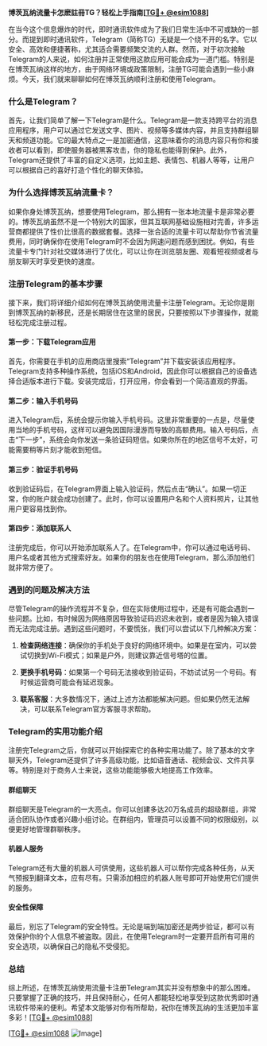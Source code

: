 **博茨瓦纳流量卡怎麽註冊TG？轻松上手指南[[TG💪+ @esim1088](https://t.me/s/esim1088)]**

在当今这个信息爆炸的时代，即时通讯软件成为了我们日常生活中不可或缺的一部分。而提到即时通讯软件，Telegram（简称TG）无疑是一个绕不开的名字。它以安全、高效和便捷著称，尤其适合需要频繁交流的人群。然而，对于初次接触Telegram的人来说，如何注册并正常使用这款应用可能会成为一道门槛。特别是在博茨瓦纳这样的地方，由于网络环境或政策限制，注册TG可能会遇到一些小麻烦。今天，我们就来聊聊如何在博茨瓦纳顺利注册和使用Telegram。

### 什么是Telegram？

首先，让我们简单了解一下Telegram是什么。Telegram是一款支持跨平台的消息应用程序，用户可以通过它发送文字、图片、视频等多媒体内容，并且支持群组聊天和频道功能。它的最大特点之一是加密通信，这意味着你的消息内容只有你和接收者可以看到，即使服务器被黑客攻击，你的隐私也能得到保护。此外，Telegram还提供了丰富的自定义选项，比如主题、表情包、机器人等等，让用户可以根据自己的喜好打造个性化的聊天体验。

### 为什么选择博茨瓦纳流量卡？

如果你身处博茨瓦纳，想要使用Telegram，那么拥有一张本地流量卡是非常必要的。博茨瓦纳虽然不是一个特别大的国家，但其互联网基础设施相对完善，许多运营商都提供了性价比很高的数据套餐。选择一张合适的流量卡可以帮助你节省流量费用，同时确保你在使用Telegram时不会因为网速问题而感到困扰。例如，有些流量卡专门针对社交媒体进行了优化，可以让你在浏览朋友圈、观看短视频或者与朋友聊天时享受更快的速度。

### 注册Telegram的基本步骤

接下来，我们将详细介绍如何在博茨瓦纳使用流量卡注册Telegram。无论你是刚到博茨瓦纳的新移民，还是长期居住在这里的居民，只要按照以下步骤操作，就能轻松完成注册过程。

#### 第一步：下载Telegram应用

首先，你需要在手机的应用商店里搜索“Telegram”并下载安装该应用程序。Telegram支持多种操作系统，包括iOS和Android，因此你可以根据自己的设备选择合适版本进行下载。安装完成后，打开应用，你会看到一个简洁直观的界面。

#### 第二步：输入手机号码

进入Telegram后，系统会提示你输入手机号码。这里非常重要的一点是，尽量使用当地的手机号码，这样可以避免因国际漫游而导致的高额费用。输入号码后，点击“下一步”，系统会向你发送一条验证码短信。如果你所在的地区信号不太好，可能需要稍等片刻才能收到短信。

#### 第三步：验证手机号码

收到验证码后，在Telegram界面上输入验证码，然后点击“确认”。如果一切正常，你的账户就会成功创建了。此时，你可以设置用户名和个人资料照片，让其他用户更容易找到你。

#### 第四步：添加联系人

注册完成后，你可以开始添加联系人了。在Telegram中，你可以通过电话号码、用户名或者其他方式搜索好友。如果你的朋友也在使用Telegram，那么添加他们就非常方便了。

### 遇到的问题及解决方法

尽管Telegram的操作流程并不复杂，但在实际使用过程中，还是有可能会遇到一些问题。比如，有时候因为网络原因导致验证码迟迟未收到，或者是因为输入错误而无法完成注册。遇到这些问题时，不要慌张，我们可以尝试以下几种解决方案：

1. **检查网络连接**：确保你的手机处于良好的网络环境中。如果是在室内，可以尝试切换到Wi-Fi模式；如果是户外，则建议靠近信号塔的位置。
   
2. **更换手机号码**：如果第一个号码无法接收到验证码，不妨试试另一个号码。有时候运营商可能会有延迟现象。

3. **联系客服**：大多数情况下，通过上述方法都能解决问题。但如果仍然无法解决，可以联系Telegram官方客服寻求帮助。

### Telegram的实用功能介绍

注册完Telegram之后，你就可以开始探索它的各种实用功能了。除了基本的文字聊天外，Telegram还提供了许多高级功能，比如语音通话、视频会议、文件共享等。特别是对于商务人士来说，这些功能能够极大地提高工作效率。

#### 群组聊天

群组聊天是Telegram的一大亮点。你可以创建多达20万名成员的超级群组，非常适合团队协作或者兴趣小组讨论。在群组内，管理员可以设置不同的权限级别，以便更好地管理群聊秩序。

#### 机器人服务

Telegram还有大量的机器人可供使用，这些机器人可以帮你完成各种任务，从天气预报到翻译文本，应有尽有。只需添加相应的机器人账号即可开始使用它们提供的服务。

#### 安全性保障

最后，别忘了Telegram的安全特性。无论是端到端加密还是两步验证，都可以有效保护你的个人信息不被盗取。因此，在使用Telegram时一定要开启所有可用的安全选项，以确保自己的隐私不受侵犯。

### 总结

综上所述，在博茨瓦纳使用流量卡注册Telegram其实并没有想象中的那么困难。只要掌握了正确的技巧，并且保持耐心，任何人都能轻松地享受到这款优秀即时通讯软件带来的便利。希望本文能够对你有所帮助，祝你在博茨瓦纳的生活更加丰富多彩！[[TG💪+ @esim1088](https://t.me/s/esim1088)] 

[[TG💪+ @esim1088](https://t.me/s/esim1088) ![Image](https://i.postimg.cc/4NQfJmqS/Snipaste-2025-05-13-00-14-12.png)]